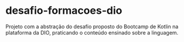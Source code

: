 # desafio-formacoes-dio
Projeto com a abstração do desafio proposto do Bootcamp de Kotlin na plataforma da DIO, praticando o conteúdo ensinado sobre a linguagem.
